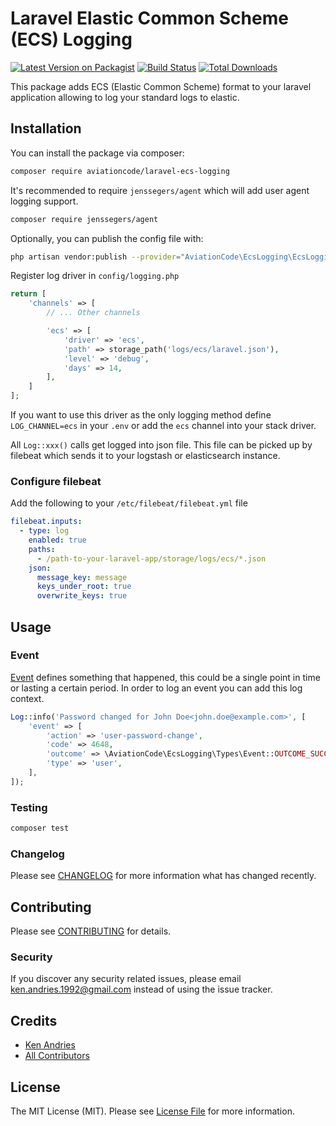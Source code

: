 # Laravel Elastic Common Scheme (ECS) Logging 

[![Latest Version on Packagist](https://img.shields.io/packagist/v/aviationcode/laravel-ecs-logging.svg?style=flat-square)](https://packagist.org/packages/aviationcode/laravel-ecs-logging)
[![Build Status](https://img.shields.io/travis/aviationcode/laravel-ecs-logging/master.svg?style=flat-square)](https://travis-ci.org/aviationcode/laravel-ecs-logging)
[![Total Downloads](https://img.shields.io/packagist/dt/aviationcode/laravel-ecs-logging.svg?style=flat-square)](https://packagist.org/packages/aviationcode/laravel-ecs-logging)

This package adds ECS (Elastic Common Scheme) format to your laravel application allowing to log your standard logs to elastic.

## Installation

You can install the package via composer:

```bash
composer require aviationcode/laravel-ecs-logging
```

It's recommended to require `jenssegers/agent` which will add user agent logging support.

```bash
composer require jenssegers/agent
```

Optionally, you can publish the config file with:

```bash
php artisan vendor:publish --provider="AviationCode\EcsLogging\EcsLoggingServiceProvider" --tag="config"
```

Register log driver in `config/logging.php`

```php
return [
    'channels' => [
        // ... Other channels

        'ecs' => [
            'driver' => 'ecs',
            'path' => storage_path('logs/ecs/laravel.json'),
            'level' => 'debug',
            'days' => 14,
        ],
    ]
];
```

If you want to use this driver as the only logging method define `LOG_CHANNEL=ecs` in your `.env` or add the `ecs` channel into your stack driver.

All `Log::xxx()` calls get logged into json file. This file can be picked up by filebeat which sends it to your logstash or elasticsearch instance.

### Configure filebeat

Add the following to your `/etc/filebeat/filebeat.yml` file

```yaml
filebeat.inputs:
  - type: log
    enabled: true
    paths:
      - /path-to-your-laravel-app/storage/logs/ecs/*.json
    json:
      message_key: message
      keys_under_root: true
      overwrite_keys: true
```

## Usage


### Event

[Event](https://www.elastic.co/guide/en/ecs/current/ecs-event.html) defines something that happened, this could be a single point in time or lasting a certain period.
In order to log an event you can add this log context.

```php
Log::info('Password changed for John Doe<john.doe@example.com>', [
    'event' => [
        'action' => 'user-password-change',
        'code' => 4648,
        'outcome' => \AviationCode\EcsLogging\Types\Event::OUTCOME_SUCCESS,
        'type' => 'user',
    ],
]);
```

### Testing

``` bash
composer test
```

### Changelog

Please see [CHANGELOG](CHANGELOG.md) for more information what has changed recently.

## Contributing

Please see [CONTRIBUTING](CONTRIBUTING.md) for details.

### Security

If you discover any security related issues, please email ken.andries.1992@gmail.com instead of using the issue tracker.

## Credits

- [Ken Andries](https://github.com/DouglasDC3)
- [All Contributors](../../contributors)

## License

The MIT License (MIT). Please see [License File](LICENSE.md) for more information.
